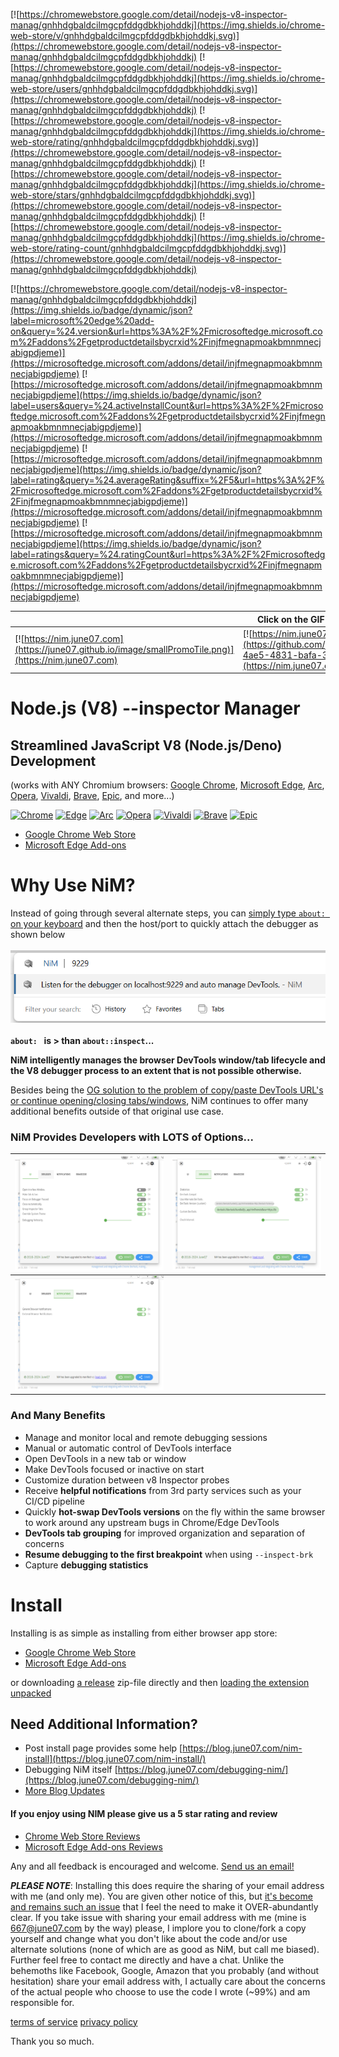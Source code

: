 [![https://chromewebstore.google.com/detail/nodejs-v8-inspector-manag/gnhhdgbaldcilmgcpfddgdbkhjohddkj](https://img.shields.io/chrome-web-store/v/gnhhdgbaldcilmgcpfddgdbkhjohddkj.svg)](https://chromewebstore.google.com/detail/nodejs-v8-inspector-manag/gnhhdgbaldcilmgcpfddgdbkhjohddkj)
[![https://chromewebstore.google.com/detail/nodejs-v8-inspector-manag/gnhhdgbaldcilmgcpfddgdbkhjohddkj](https://img.shields.io/chrome-web-store/users/gnhhdgbaldcilmgcpfddgdbkhjohddkj.svg)](https://chromewebstore.google.com/detail/nodejs-v8-inspector-manag/gnhhdgbaldcilmgcpfddgdbkhjohddkj)
[![https://chromewebstore.google.com/detail/nodejs-v8-inspector-manag/gnhhdgbaldcilmgcpfddgdbkhjohddkj](https://img.shields.io/chrome-web-store/rating/gnhhdgbaldcilmgcpfddgdbkhjohddkj.svg)](https://chromewebstore.google.com/detail/nodejs-v8-inspector-manag/gnhhdgbaldcilmgcpfddgdbkhjohddkj)
[![https://chromewebstore.google.com/detail/nodejs-v8-inspector-manag/gnhhdgbaldcilmgcpfddgdbkhjohddkj](https://img.shields.io/chrome-web-store/stars/gnhhdgbaldcilmgcpfddgdbkhjohddkj.svg)](https://chromewebstore.google.com/detail/nodejs-v8-inspector-manag/gnhhdgbaldcilmgcpfddgdbkhjohddkj)
[![https://chromewebstore.google.com/detail/nodejs-v8-inspector-manag/gnhhdgbaldcilmgcpfddgdbkhjohddkj](https://img.shields.io/chrome-web-store/rating-count/gnhhdgbaldcilmgcpfddgdbkhjohddkj.svg)](https://chromewebstore.google.com/detail/nodejs-v8-inspector-manag/gnhhdgbaldcilmgcpfddgdbkhjohddkj)

[![https://chromewebstore.google.com/detail/nodejs-v8-inspector-manag/gnhhdgbaldcilmgcpfddgdbkhjohddkj](https://img.shields.io/badge/dynamic/json?label=microsoft%20edge%20add-on&query=%24.version&url=https%3A%2F%2Fmicrosoftedge.microsoft.com%2Faddons%2Fgetproductdetailsbycrxid%2Finjfmegnapmoakbmnmnecjabigpdjeme)](https://microsoftedge.microsoft.com/addons/detail/injfmegnapmoakbmnmnecjabigpdjeme)
[![https://microsoftedge.microsoft.com/addons/detail/injfmegnapmoakbmnmnecjabigpdjeme](https://img.shields.io/badge/dynamic/json?label=users&query=%24.activeInstallCount&url=https%3A%2F%2Fmicrosoftedge.microsoft.com%2Faddons%2Fgetproductdetailsbycrxid%2Finjfmegnapmoakbmnmnecjabigpdjeme)](https://microsoftedge.microsoft.com/addons/detail/injfmegnapmoakbmnmnecjabigpdjeme)
[![https://microsoftedge.microsoft.com/addons/detail/injfmegnapmoakbmnmnecjabigpdjeme](https://img.shields.io/badge/dynamic/json?label=rating&query=%24.averageRating&suffix=%2F5&url=https%3A%2F%2Fmicrosoftedge.microsoft.com%2Faddons%2Fgetproductdetailsbycrxid%2Finjfmegnapmoakbmnmnecjabigpdjeme)](https://microsoftedge.microsoft.com/addons/detail/injfmegnapmoakbmnmnecjabigpdjeme)
[![https://microsoftedge.microsoft.com/addons/detail/injfmegnapmoakbmnmnecjabigpdjeme](https://img.shields.io/badge/dynamic/json?label=ratings&query=%24.ratingCount&url=https%3A%2F%2Fmicrosoftedge.microsoft.com%2Faddons%2Fgetproductdetailsbycrxid%2Finjfmegnapmoakbmnmnecjabigpdjeme)](https://microsoftedge.microsoft.com/addons/detail/injfmegnapmoakbmnmnecjabigpdjeme)

<!--The ratings badges are currently broken due to [this](https://github.com/badges/shields/issues/5475) and [this](https://github.com/pandawing/node-chrome-web-store-item-property/issues/275#issuecomment-687801815).-->

|| Click on the GIF to see the smoother flowing real thing!   |
|---|---|
|[![https://nim.june07.com](https://june07.github.io/image/smallPromoTile.png)](https://nim.june07.com)|[![https://nim.june07.com](https://github.com/june07/nimv3/assets/11353590/e6f30f3f-4ae5-4831-bafa-392eaeff66fd)](https://nim.june07.com/#asss)|

# Node.js (V8) --inspector Manager
## Streamlined JavaScript V8 (Node.js/Deno) Development

(works with ANY Chromium browsers: [Google Chrome](https://www.google.com/chrome/), [Microsoft Edge](https://www.microsoft.com/edge), [Arc](https://arc.net/), [Opera](https://www.opera.com/), [Vivaldi](https://vivaldi.com/), [Brave](https://brave.com/), [Epic](https://www.epicbrowser.com/), and more...)

[![Chrome](https://img.shields.io/badge/Chrome-4285F4?logo=Google%20Chrome&logoColor=white&style=for-the-badge)](https://chromewebstore.google.com/detail/nodejs-v8-inspector-manag/gnhhdgbaldcilmgcpfddgdbkhjohddkj) [![Edge](https://img.shields.io/badge/Edge-0078D7?logo=Microsoft%20Edge&logoColor=white&style=for-the-badge)](https://microsoftedge.microsoft.com/addons/detail/injfmegnapmoakbmnmnecjabigpdjeme) [![Arc](https://img.shields.io/badge/Arc-005C97?style=for-the-badge&logo=arc)](https://chromewebstore.google.com/detail/nodejs-v8-inspector-manag/gnhhdgbaldcilmgcpfddgdbkhjohddkj) [![Opera](https://img.shields.io/badge/Opera-FF1B2D?logo=Opera&logoColor=white&style=for-the-badge)](https://chromewebstore.google.com/detail/nodejs-v8-inspector-manag/gnhhdgbaldcilmgcpfddgdbkhjohddkj) [![Vivaldi](https://img.shields.io/badge/Vivaldi-FF6F61?style=for-the-badge&logo=vivaldi)](https://chromewebstore.google.com/detail/nodejs-v8-inspector-manag/gnhhdgbaldcilmgcpfddgdbkhjohddkj) [![Brave](https://img.shields.io/badge/Brave-FB542B?logo=Brave&logoColor=white&style=for-the-badge)](https://chromewebstore.google.com/detail/nodejs-v8-inspector-manag/gnhhdgbaldcilmgcpfddgdbkhjohddkj) [![Epic](https://img.shields.io/badge/Epic-009B77?style=for-the-badge)](https://chromewebstore.google.com/detail/nodejs-v8-inspector-manag/gnhhdgbaldcilmgcpfddgdbkhjohddkj)

* [Google Chrome Web Store](https://chromewebstore.google.com/detail/nodejs-v8-inspector-manag/gnhhdgbaldcilmgcpfddgdbkhjohddkj?utm_source=github&utm_medium=readme&utm_campaign=nim&utm_content=1)
* [Microsoft Edge Add-ons](https://microsoftedge.microsoft.com/addons/detail/nodejs-v8-inspector-ma/injfmegnapmoakbmnmnecjabigpdjeme)

# Why Use NiM?
Instead of going through several alternate steps, you can [simply type `about: ` on your keyboard](https://blog.june07.com/just-got/) and then the host/port to quickly attach the debugger as shown below<br><br>
[![If you didn't know, you can simply type about:_<port> to attach the debugger](/images/Screenshot%202024-08-28%20155105.png)](https://blog.june07.com/just-got/)<br><br>
**`about: ` is > than `about::inspect`...**

**NiM intelligently manages the browser DevTools window/tab lifecycle and the V8 debugger process to an extent that is not possible otherwise.**

Besides being the [OG solution to the problem of copy/paste DevTools URL's or continue opening/closing tabs/windows](https://nim.june07.com/#og), NiM continues to offer many additional benefits outside of that original use case.

### NiM Provides Developers with LOTS of Options...

|![alt text](/images/Screenshot%202024-08-28%20160623.png)|![alt text](/images/Screenshot%202024-08-28%20160756.png)|
|---|---|
![alt text](/images/Screenshot%202024-08-28%20160822.png)||

### And Many Benefits
* Manage and monitor local and remote debugging sessions
* Manual or automatic control of DevTools interface
* Open DevTools in a new tab or window
* Make DevTools focused or inactive on start
* Customize duration between v8 Inspector probes
* Receive **helpful notifications** from 3rd party services such as your CI/CD pipeline
* Quickly **hot-swap DevTools versions** on the fly within the same browser to work around any upstream bugs in Chrome/Edge DevTools
* **DevTools tab grouping** for improved organization and separation of concerns
* **Resume debugging to the first breakpoint** when using `--inspect-brk`
* Capture **debugging statistics**

# Install
Installing is as simple as installing from either browser app store:
* [Google Chrome Web Store](https://chromewebstore.google.com/detail/nodejs-v8-inspector-manag/gnhhdgbaldcilmgcpfddgdbkhjohddkj?utm_source=github&utm_medium=readme&utm_campaign=nim&utm_content=1)
* [Microsoft Edge Add-ons](https://microsoftedge.microsoft.com/addons/detail/nodejs-v8-inspector-ma/injfmegnapmoakbmnmnecjabigpdjeme)

or downloading [a release](https://github.com/june07/nimv3/releases) zip-file directly and then [loading the extension unpacked](https://developer.chrome.com/docs/extensions/mv3/getstarted/development-basics/#load-unpacked)

## Need Additional Information?
* Post install page provides some help [https://blog.june07.com/nim-install](https://blog.june07.com/nim-install/)
* Debugging NiM itself [https://blog.june07.com/debugging-nim/](https://blog.june07.com/debugging-nim/)
* [More Blog Updates](https://blog.june07.com/tag/nim/)

#### If you enjoy using NIM please give us a 5 star rating and review
* [Chrome Web Store Reviews](https://chromewebstore.google.com/detail/nodejs-v8-inspector-manag/gnhhdgbaldcilmgcpfddgdbkhjohddkj)
* [Microsoft Edge Add-ons Reviews](https://microsoftedge.microsoft.com/addons/detail/nodejs-v8-inspector-ma/injfmegnapmoakbmnmnecjabigpdjeme)

Any and all feedback is encouraged and welcome. [Send us an email!](mailto:667@june07.com)

***PLEASE NOTE***: Installing this does require the sharing of your email address with me (and only me). You are given other notice of this, but [it's become and remains such an issue](https://blog.june07.com/foff/) that I feel the need to make it OVER-abundantly clear. If you take issue with sharing your email address with me (mine is 667@june07.com by the way) please, I implore you to clone/fork a copy yourself and change what you don't like about the code and/or use alternate solutions (none of which are as good as NiM, but call me biased). Further feel free to contact me directly and have a chat. Unlike the behemoths like Facebook, Google, Amazon that you probably (and without hesitation) share your email address with, I actually care about the concerns of the actual people who choose to use the code I wrote (~99%) and am responsible for.

[terms of service](https://terms.june07.com)
[privacy policy](https://privacy.june07.com)

Thank you so much.
